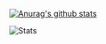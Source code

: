 <!--### Hi there 👋-->

<!--
**AntyCanty/AntyCanty** is a ✨ _special_ ✨ repository because its `README.md` (this file) appears on your GitHub profile.

Here are some ideas to get you started:

- 🔭 I’m currently working on ...
- 🌱 I’m currently learning ...
- 👯 I’m looking to collaborate on ...
- 🤔 I’m looking for help with ...
- 💬 Ask me about ...
- 📫 How to reach me: ...
- 😄 Pronouns: ...
- ⚡ Fun fact: ...
-->

<!-- ORANGE -->
[![Anurag's github stats](https://github-readme-stats.vercel.app/api?username=AntyCanty&count_private=true&show_icons=true&title_color=e07a5f&icon_color=edae49&text_color=ebcfb2&bg_color=373f51)]()

<!--
DARK
https://github-readme-stats.vercel.app/api?username=AntyCanty&count_private=true&show_icons=true&title_color=fff&icon_color=%2079ff97&text_color=9f9f9f&bg_color=000

BLUE
https://github-readme-stats.vercel.app/api?username=AntyCanty&count_private=true&show_icons=true&bg_color=10,042698,000438&icon_color=fff&title_color=ffffff&text_color=DBDCDE
-->
![Stats](https://github-readme-stats.vercel.app/api/top-langs/?username=AntyCanty&theme=blue-green)
